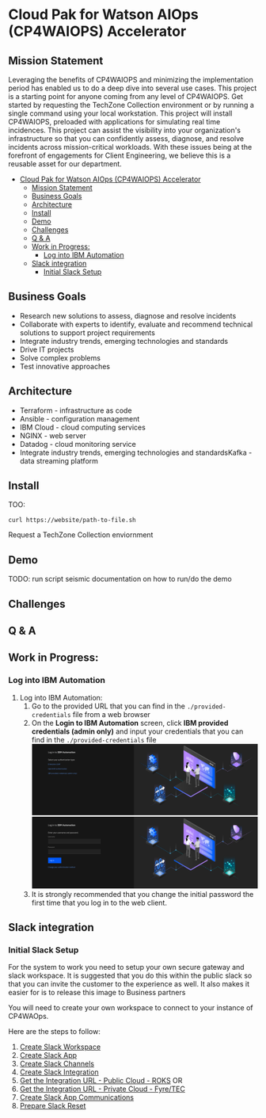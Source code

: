# Cloud Pak for Watson AIOps (CP4WAIOPS) Accelerator

## Mission Statement
Leveraging the benefits of CP4WAIOPS and minimizing the implementation period has enabled us to do a deep dive into several use cases. This project is a starting point for anyone coming from any level of CP4WAIOPS. Get started by requesting the TechZone Collection environment or by running a single command using your local workstation. This project will install CP4WAIOPS, preloaded with applications for simulating real time incidences. This project can assist the visibility into your organization's infrastructure so that you can confidently assess, diagnose, and resolve incidents across mission-critical workloads. With these issues being at the forefront of engagements for Client Engineering, we believe this is a reusable asset for our department.

- [Cloud Pak for Watson AIOps (CP4WAIOPS) Accelerator](#cloud-pak-for-watson-aiops-cp4waiops-accelerator)
  - [Mission Statement](#mission-statement)
  - [Business Goals](#business-goals)
  - [Architecture](#architecture)
  - [Install](#install)
  - [Demo](#demo)
  - [Challenges](#challenges)
  - [Q & A](#q--a)
  - [Work in Progress:](#work-in-progress)
    - [Log into IBM Automation](#log-into-ibm-automation)
  - [Slack integration](#slack-integration)
    - [Initial Slack Setup](#initial-slack-setup)
## Business Goals
- Research new solutions to assess, diagnose and resolve incidents
- Collaborate with experts to identify, evaluate and recommend technical solutions to support project requirements
- Integrate industry trends, emerging technologies and standards
- Drive IT projects
- Solve complex problems
- Test innovative approaches

## Architecture
- Terraform - infrastructure as code
- Ansible - configuration management
- IBM Cloud - cloud computing services
- NGINX - web server
- Datadog - cloud monitoring service
- Integrate industry trends, emerging technologies and standardsKafka - data streaming platform

## Install
TOO:
```
curl https://website/path-to-file.sh
``` 
Request a TechZone Collection enviornment

## Demo
TODO:
run script
seismic documentation on how to run/do the demo

## Challenges


## Q & A


## Work in Progress:

### Log into IBM Automation
1. Log into IBM Automation:
    1. Go to the provided URL that you can find in the `./provided-credentials` file from a web browser
    2. On the **Login to IBM Automation** screen, click **IBM provided credentials (admin only)** and input your credentials that you can find in the `./provided-credentials` file
    ![Screenshot](documentation/ibm-automation-3.png)
    ![Screenshot](documentation/ibm-automation-4.png)
    1. It is strongly recommended that you change the initial password the first time that you log in to the web client.

## Slack integration
### Initial Slack Setup 

For the system to work you need to setup your own secure gateway and slack workspace. It is suggested that you do this within the public slack so that you can invite the customer to the experience as well. It also makes it easier for is to release this image to Business partners

You will need to create your own workspace to connect to your instance of CP4WAOps.

Here are the steps to follow:

1. [Create Slack Workspace](./tools/3_slack/1_slack_workspace.md)
1. [Create Slack App](./tools/3_slack/2_slack_app_create.md)
1. [Create Slack Channels](./tools/3_slack/3_slack_channel.md)
1. [Create Slack Integration](./tools/3_slack/4_slack_integrate.md)
1. [Get the Integration URL - Public Cloud - ROKS](./tools/3_slack/5_slack_url_public.md) OR 
1. [Get the Integration URL - Private Cloud - Fyre/TEC](./tools/3_slack/5_slack_url_private.md)
1. [Create Slack App Communications](./tools/3_slack/6_slack_app_integration.md)
1. [Prepare Slack Reset](./tools/3_slack/7_slack_reset.md)